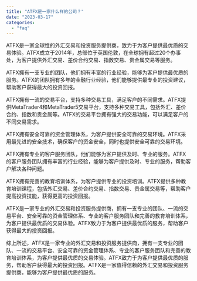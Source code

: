 ```yaml
---
title: "ATFX是一家什么样的公司？"
date: "2023-03-17"
categories: 
  - "faq"
---
```


ATFX是一家全球性的外汇交易和投资服务提供商，致力于为客户提供最优质的交易体验。ATFX成立于2014年，总部位于英国伦敦，在全球拥有超过20个办事处，为客户提供外汇交易、差价合约交易、指数交易、贵金属交易等服务。

ATFX拥有一支专业的团队，他们拥有丰富的行业经验，能够为客户提供最优质的服务。ATFX的团队拥有多年的金融行业经验，他们能够提供最专业的投资建议，帮助客户获得最大的投资回报。

ATFX拥有一流的交易平台，支持多种交易工具，满足客户的不同需求。ATFX提供MetaTrader4和MetaTrader5交易平台，支持多种交易工具，包括外汇、差价合约、指数和贵金属等。ATFX的交易平台拥有强大的交易功能，可以满足客户的不同交易需求。

ATFX拥有安全可靠的资金管理体系，为客户提供安全可靠的交易环境。ATFX采用最先进的安全技术，确保客户的资金安全，同时也提供安全可靠的交易环境。

ATFX拥有专业的客户服务团队，他们能够为客户提供及时、专业的服务。ATFX的客户服务团队拥有丰富的行业经验，能够为客户提供及时、专业的服务，帮助客户解决各种问题。

ATFX拥有完善的教育培训体系，为客户提供专业的投资培训。ATFX提供多种教育培训课程，包括外汇交易、差价合约交易、指数交易、贵金属交易等，帮助客户提高投资技能，获得更高的投资回报。

ATFX是一家专业的外汇交易和投资服务提供商，拥有一支专业的团队、一流的交易平台、安全可靠的资金管理体系、专业的客户服务团队和完善的教育培训体系，为客户提供最优质的交易体验。ATFX致力于为客户提供最优质的服务，帮助客户获得最大的投资回报。

综上所述，ATFX是一家专业的外汇交易和投资服务提供商，拥有一支专业的团队、一流的交易平台、安全可靠的资金管理体系、专业的客户服务团队和完善的教育培训体系，为客户提供最优质的交易体验。ATFX致力于为客户提供最优质的服务，帮助客户获得最大的投资回报。ATFX是一家值得信赖的外汇交易和投资服务提供商，能够为客户提供最优质的服务。
